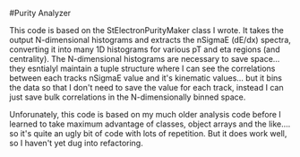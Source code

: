 #Purity Analyzer

This code is based on the StElectronPurityMaker class I wrote. It takes the
output N-dimensional histograms and extracts the nSigmaE (dE/dx) spectra,
converting it into many 1D histograms for various pT and eta regions (and
centrality). The N-dimensional histograms are necessary to save space... they
esntialyl maintain a tuple structure where I can see the correlations between
each tracks nSigmaE value and it's kinematic values... but it bins the data so
that I don't need to save the value for each track, instead I can just save
bulk correlations in the N-dimensionally binned space. 

Unforunately, this code is based on my much older analysis code before I
learned to take maximum advantage of classes, object arrays and the like....
so it's quite an ugly bit of code with lots of repetition. But it does work
well, so I haven't yet dug into refactoring.

